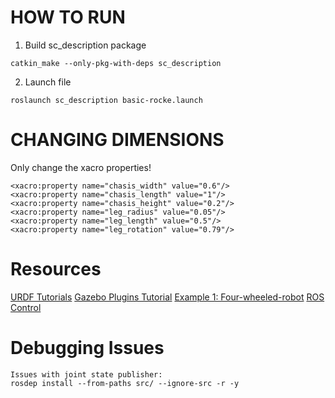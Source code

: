 # HOW TO RUN
1. Build sc_description package
```
catkin_make --only-pkg-with-deps sc_description
```
2. Launch file
```
roslaunch sc_description basic-rocke.launch 
```

# CHANGING DIMENSIONS
Only change the xacro properties! 
```
<xacro:property name="chasis_width" value="0.6"/>
<xacro:property name="chasis_length" value="1"/>
<xacro:property name="chasis_height" value="0.2"/>
<xacro:property name="leg_radius" value="0.05"/>
<xacro:property name="leg_length" value="0.5"/>
<xacro:property name="leg_rotation" value="0.79"/>
```

# Resources
[URDF Tutorials](http://wiki.ros.org/urdf/Tutorials)
[Gazebo Plugins Tutorial](https://classic.gazebosim.org/tutorials?tut=ros_gzplugins#Tutorial:UsingGazebopluginswithROS)
[Example 1: Four-wheeled-robot](https://github.com/harshmittal2210/Robotics_ws/tree/main/src/atom)
[ROS Control](https://classic.gazebosim.org/tutorials?tut=ros_control&cat=connect_ros)

# Debugging Issues 
```
Issues with joint state publisher: 
rosdep install --from-paths src/ --ignore-src -r -y
```
